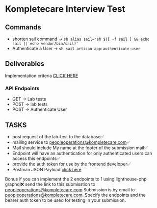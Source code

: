 # Kompletecare Interview Test

## Commands

- shorten sail command -> ```sh alias sail='sh $([ -f sail ] && echo sail || echo vendor/bin/sail)'```
- Authenticate a User ->  ```sh sail artisan app:authenticate-user```

## Deliverables

Implementation criteria [CLICK HERE](/SEVENZ%20HEALTHCARE%20BACKEND%20DEVELOPER%20TEST.pdf)

### API Endpoints

- GET -> Lab tests
- POST -> lab tests
- POST -> Authenticate User

## TASKS

- post request of the lab-test to the database✅
- mailing service to <peopleoperations@kompletecare.com>✅
- Mail should include My name at the footer of the submission mail✅
- Endpoint will have an authentication for only authenticated users can access this endpoints✅
- provide the auth token for use by the frontend developer✅
- Postman JSON Payload [click here](/payload.json)

 Bonus if you can implement the 2 endpoints to 1 using lighthouse-php graphql❌
 send the link to this submisstion to <peopleoperations@kompletecare.com>
 Submission is by email to <peopleoperations@kompletecare.com>. Specify the endpoints and the bearer auth token to be used for testing in your submission.

